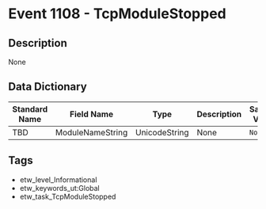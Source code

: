 # Event 1108 - TcpModuleStopped

## Description
None

## Data Dictionary
|Standard Name|Field Name|Type|Description|Sample Value|
|---|---|---|---|---|
|TBD|ModuleNameString|UnicodeString|None|`None`|

## Tags
* etw_level_Informational
* etw_keywords_ut:Global
* etw_task_TcpModuleStopped
